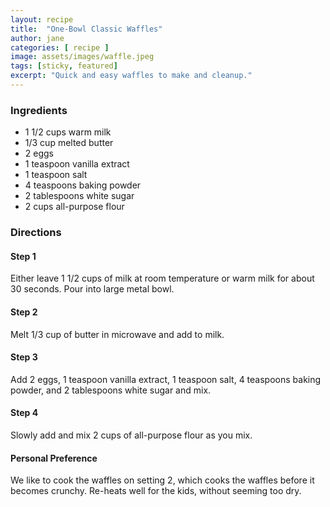 ```yaml
---
layout: recipe
title:  "One-Bowl Classic Waffles"
author: jane
categories: [ recipe ]
image: assets/images/waffle.jpeg
tags: [sticky, featured]
excerpt: "Quick and easy waffles to make and cleanup."
---
```


### Ingredients

- 1 1/2 cups warm milk
- 1/3 cup melted butter
- 2 eggs
- 1 teaspoon vanilla extract
- 1 teaspoon salt
- 4 teaspoons baking powder
- 2 tablespoons white sugar
- 2 cups all-purpose flour

### Directions

#### Step 1
Either leave 1 1/2 cups of milk at room temperature or warm milk for about 30 seconds.  Pour into large metal bowl.

#### Step 2
Melt 1/3 cup of butter in microwave and add to milk.

#### Step 3
Add 2 eggs, 1 teaspoon vanilla extract, 1 teaspoon salt, 4 teaspoons baking powder, and 2 tablespoons white sugar and mix.

#### Step 4
Slowly add and mix 2 cups of all-purpose flour as you mix.

#### Personal Preference
We like to cook the waffles on setting 2, which cooks the waffles before it becomes crunchy.  Re-heats well for the kids, without seeming too dry.

